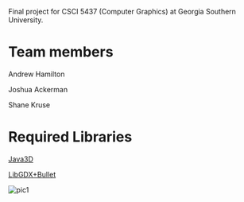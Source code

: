 Final project for CSCI 5437 (Computer Graphics) at Georgia Southern University.

# Team members
Andrew Hamilton

Joshua Ackerman

Shane Kruse

# Required Libraries
[Java3D](https://jogamp.org)

[LibGDX+Bullet](https://libgdx.badlogicgames.com/old-site/releases/)

![pic1](https://cdn.discordapp.com/attachments/460122895599796244/569677741994016784/Main.png)
